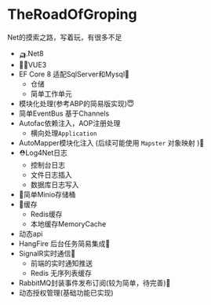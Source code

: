 # TheRoadOfGroping
Net的摸索之路，写着玩，有很多不足
- 🛺.Net8
- 😶‍🌫️VUE3
- EF Core 8 适配SqlServer和Mysql🎏
  - 仓储
  - 简单工作单元
- 模块化处理(参考ABP的简易版实现)😇
- 简单EventBus 基于Channels
- Autofac依赖注入，AOP注册处理
    - 横向处理`Application`
- AutoMapper模块化注入 (后续可能使用 `Mapster` 对象映射 )🍔
- ⛑️Log4Net日志
    - 控制台日志
    - 文件日志插入
    - 数据库日志写入
- 👒简单Minio存储桶
- 🎪缓存
    - Redis缓存
    - 本地缓存MemoryCache
- 动态api
- HangFire 后台任务简易集成🎢
- SignalR实时通信🚋
    - 前端的实时通知推送
    - Redis 无序列表缓存
- RabbitMQ封装事件发布订阅(较为简单，待完善)🪇
- 动态授权管理(基础功能已实现)